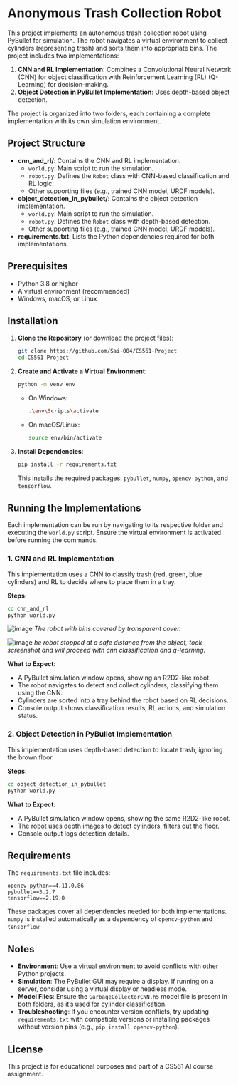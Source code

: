 # Anonymous Trash Collection Robot

This project implements an autonomous trash collection robot using PyBullet for simulation. The robot navigates a virtual environment to collect cylinders (representing trash) and sorts them into appropriate bins. The project includes two implementations:

1. **CNN and RL Implementation**: Combines a Convolutional Neural Network (CNN) for object classification with Reinforcement Learning (RL) (Q-Learning) for decision-making.
2. **Object Detection in PyBullet Implementation**: Uses depth-based object detection.

The project is organized into two folders, each containing a complete implementation with its own simulation environment.

## Project Structure

- **cnn_and_rl/**: Contains the CNN and RL implementation.
  - `world.py`: Main script to run the simulation.
  - `robot.py`: Defines the `Robot` class with CNN-based classification and RL logic.
  - Other supporting files (e.g., trained CNN model, URDF models).
- **object_detection_in_pybullet/**: Contains the object detection implementation.
  - `world.py`: Main script to run the simulation.
  - `robot.py`: Defines the `Robot` class with depth-based detection.
  - Other supporting files (e.g., trained CNN model, URDF models).
- **requirements.txt**: Lists the Python dependencies required for both implementations.

## Prerequisites

- Python 3.8 or higher
- A virtual environment (recommended)
- Windows, macOS, or Linux

## Installation

1. **Clone the Repository** (or download the project files):
   ```bash
   git clone https://github.com/Sai-004/CS561-Project
   cd CS561-Project
   ```

2. **Create and Activate a Virtual Environment**:
   ```bash
   python -m venv env
   ```
   - On Windows:
     ```bash
     .\env\Scripts\activate
     ```
   - On macOS/Linux:
     ```bash
     source env/bin/activate
     ```

3. **Install Dependencies**:
   ```bash
   pip install -r requirements.txt
   ```
   This installs the required packages: `pybullet`, `numpy`, `opencv-python`, and `tensorflow`.

## Running the Implementations

Each implementation can be run by navigating to its respective folder and executing the `world.py` script. Ensure the virtual environment is activated before running the commands.

### 1. CNN and RL Implementation
This implementation uses a CNN to classify trash (red, green, blue cylinders) and RL to decide where to place them in a tray.

**Steps**:
```bash
cd cnn_and_rl
python world.py
```
![image](https://github.com/user-attachments/assets/48f09d23-8649-4221-ba81-b216e9f5aa8e)
*The robot with bins covered by transparent cover.*

![image](https://github.com/user-attachments/assets/0e619325-d5a0-4aba-bdc4-cfa7361b7ab3)
*he robot stopped at a safe distance from the object, took screenshot
and will proceed with cnn classification and q-learning.*

**What to Expect**:
- A PyBullet simulation window opens, showing an R2D2-like robot.
- The robot navigates to detect and collect cylinders, classifying them using the CNN.
- Cylinders are sorted into a tray behind the robot based on RL decisions.
- Console output shows classification results, RL actions, and simulation status.

### 2. Object Detection in PyBullet Implementation
This implementation uses depth-based detection to locate trash, ignoring the brown floor.

**Steps**:
```bash
cd object_detection_in_pybullet
python world.py
```

**What to Expect**:
- A PyBullet simulation window opens, showing the same R2D2-like robot.
- The robot uses depth images to detect cylinders, filters out the floor.
- Console output logs detection details.

## Requirements
The `requirements.txt` file includes:
```
opencv-python==4.11.0.86
pybullet==3.2.7
tensorflow==2.19.0
```
These packages cover all dependencies needed for both implementations. `numpy` is installed automatically as a dependency of `opencv-python` and `tensorflow`.

## Notes
- **Environment**: Use a virtual environment to avoid conflicts with other Python projects.
- **Simulation**: The PyBullet GUI may require a display. If running on a server, consider using a virtual display or headless mode.
- **Model Files**: Ensure the `GarbageCollectorCNN.h5` model file is present in both folders, as it’s used for cylinder classification.
- **Troubleshooting**: If you encounter version conflicts, try updating `requirements.txt` with compatible versions or installing packages without version pins (e.g., `pip install opencv-python`).

## License
This project is for educational purposes and part of a CS561 AI course assignment.
